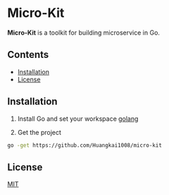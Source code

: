 # Micro-Kit

**Micro-Kit** is a toolkit for building microservice in Go.

## Contents

- [Installation](#installation)
- [License](#License)

## Installation
1. Install Go and set your workspace
[golang](https://github.com/golang/go)

2. Get the project
```bash
go -get https://github.com/Huangkai1008/micro-kit
```
## License
[MIT](https://www.mit-license.org/)

